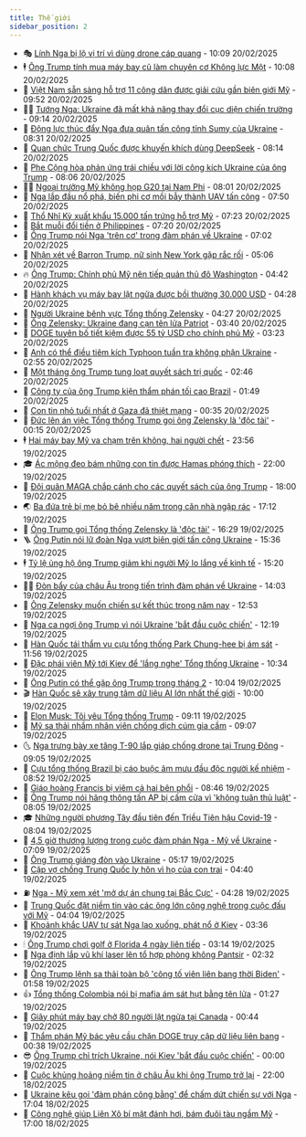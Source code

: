 ```yaml
---
title: Thế giới
sidebar_position: 2
---
```


<!-- vnexpress-the-gioi:START -->
- 🎭 [Lính Nga bị lộ vị trí vì dùng drone cáp quang](https://vnexpress.net/linh-nga-bi-lo-vi-tri-vi-dung-drone-cap-quang-4851973.html) - 10:09 20/02/2025
- 🕴 [Ông Trump tính mua máy bay cũ làm chuyên cơ Không lực Một](https://vnexpress.net/ong-trump-tinh-mua-may-bay-cu-lam-chuyen-co-khong-luc-mot-4851935.html) - 10:08 20/02/2025
- 🤭 [Việt Nam sẵn sàng hỗ trợ 11 công dân được giải cứu gần biên giới Mỹ](https://vnexpress.net/viet-nam-san-sang-ho-tro-11-cong-dan-duoc-giai-cuu-gan-bien-gioi-my-4852025.html) - 09:52 20/02/2025
- 🧑‍💻 [Tướng Nga: Ukraine đã mất khả năng thay đổi cục diện chiến trường](https://vnexpress.net/tuong-nga-ukraine-da-mat-kha-nang-thay-doi-cuc-dien-chien-truong-4851948.html) - 09:14 20/02/2025
- 🦏 [Động lực thúc đẩy Nga đưa quân tấn công tỉnh Sumy của Ukraine](https://vnexpress.net/dong-luc-thuc-day-nga-dua-quan-tan-cong-tinh-sumy-cua-ukraine-4851835.html) - 08:31 20/02/2025
- 🦒 [Quan chức Trung Quốc được khuyến khích dùng DeepSeek](https://vnexpress.net/quan-chuc-trung-quoc-duoc-khuyen-khich-dung-deepseek-4851925.html) - 08:14 20/02/2025
- 🌈 [Phe Cộng hòa phản ứng trái chiều với lời công kích Ukraine của ông Trump](https://vnexpress.net/phe-cong-hoa-phan-ung-trai-chieu-voi-loi-cong-kich-ukraine-cua-ong-trump-4851754.html) - 08:06 20/02/2025
- 🧑‍🏫 [Ngoại trưởng Mỹ không họp G20 tại Nam Phi](https://vnexpress.net/ngoai-truong-my-khong-hop-g20-tai-nam-phi-4851836.html) - 08:01 20/02/2025
- 🐲 [Nga lắp đầu nổ phá, biến phi cơ mồi bẫy thành UAV tấn công](https://vnexpress.net/nga-lap-dau-no-pha-bien-phi-co-moi-bay-thanh-uav-tan-cong-4851469.html) - 07:50 20/02/2025
- 🦒 [Thổ Nhĩ Kỳ xuất khẩu 15.000 tấn trứng hỗ trợ Mỹ](https://vnexpress.net/tho-nhi-ky-xuat-khau-15-000-tan-trung-ho-tro-my-4851889.html) - 07:23 20/02/2025
- 🐻 [Bắt muỗi đổi tiền ở Philippines](https://vnexpress.net/bat-muoi-doi-tien-o-philippines-4851849.html) - 07:20 20/02/2025
- 🚀 [Ông Trump nói Nga &#39;trên cơ&#39; trong đàm phán về Ukraine](https://vnexpress.net/ong-trump-noi-nga-tren-co-trong-dam-phan-ve-ukraine-4851860.html) - 07:02 20/02/2025
- 🥰 [Nhận xét về Barron Trump, nữ sinh New York gặp rắc rối](https://vnexpress.net/nhan-xet-ve-barron-trump-nu-sinh-new-york-gap-rac-roi-4851734.html) - 05:06 20/02/2025
- 🔥 [Ông Trump: Chính phủ Mỹ nên tiếp quản thủ đô Washington](https://vnexpress.net/ong-trump-chinh-phu-my-nen-tiep-quan-thu-do-washington-4851780.html) - 04:42 20/02/2025
- 🥳 [Hành khách vụ máy bay lật ngửa được bồi thường 30.000 USD](https://vnexpress.net/hanh-khach-vu-may-bay-lat-ngua-duoc-boi-thuong-30-000-usd-4851795.html) - 04:28 20/02/2025
- 💼 [Người Ukraine bênh vực Tổng thống Zelensky](https://vnexpress.net/nguoi-ukraine-benh-vuc-tong-thong-zelensky-4851710.html) - 04:27 20/02/2025
- 🤡 [Ông Zelensky: Ukraine đang cạn tên lửa Patriot](https://vnexpress.net/ong-zelensky-ukraine-dang-can-ten-lua-patriot-4851785.html) - 03:40 20/02/2025
- 🌁 [DOGE tuyên bố tiết kiệm được 55 tỷ USD cho chính phủ Mỹ](https://vnexpress.net/doge-tuyen-bo-tiet-kiem-duoc-55-ty-usd-cho-chinh-phu-my-4851728.html) - 03:23 20/02/2025
- 🤩 [Anh có thể điều tiêm kích Typhoon tuần tra không phận Ukraine](https://vnexpress.net/anh-co-the-dieu-tiem-kich-typhoon-tuan-tra-khong-phan-ukraine-4851726.html) - 02:55 20/02/2025
- 🎉 [Một tháng ông Trump tung loạt quyết sách trị quốc](https://vnexpress.net/mot-thang-ong-trump-tung-loat-quyet-sach-tri-quoc-4848898.html) - 02:46 20/02/2025
- 🎉 [Công ty của ông Trump kiện thẩm phán tối cao Brazil](https://vnexpress.net/cong-ty-cua-ong-trump-kien-tham-phan-toi-cao-brazil-4851694.html) - 01:49 20/02/2025
- 🌁 [Con tin nhỏ tuổi nhất ở Gaza đã thiệt mạng](https://vnexpress.net/con-tin-nho-tuoi-nhat-o-gaza-da-thiet-mang-4851691.html) - 00:35 20/02/2025
- 🌊 [Đức lên án việc Tổng thống Trump gọi ông Zelensky là &#39;độc tài&#39;](https://vnexpress.net/duc-len-an-viec-tong-thong-trump-goi-ong-zelensky-la-doc-tai-4851679.html) - 00:15 20/02/2025
- 🕴 [Hai máy bay Mỹ va chạm trên không, hai người chết](https://vnexpress.net/hai-may-bay-my-va-cham-tren-khong-hai-nguoi-chet-4851688.html) - 23:56 19/02/2025
- 🎓 [Ác mộng đeo bám những con tin được Hamas phóng thích](https://vnexpress.net/ac-mong-deo-bam-nhung-con-tin-duoc-hamas-phong-thich-4850859.html) - 22:00 19/02/2025
- 🦩 [Đội quân MAGA chắp cánh cho các quyết sách của ông Trump](https://vnexpress.net/doi-quan-maga-chap-canh-cho-cac-quyet-sach-cua-ong-trump-4850749.html) - 18:00 19/02/2025
- 🌏 [Ba đứa trẻ bị mẹ bỏ bê nhiều năm trong căn nhà ngập rác](https://vnexpress.net/ba-dua-tre-bi-me-bo-be-nhieu-nam-trong-can-nha-ngap-rac-4851653.html) - 17:12 19/02/2025
- 🌋 [Ông Trump gọi Tổng thống Zelensky là &#39;độc tài&#39;](https://vnexpress.net/ong-trump-goi-tong-thong-zelensky-la-doc-tai-4851665.html) - 16:29 19/02/2025
- 🪜 [Ông Putin nói lữ đoàn Nga vượt biên giới tấn công Ukraine](https://vnexpress.net/ong-putin-noi-lu-doan-nga-vuot-bien-gioi-tan-cong-ukraine-4851647.html) - 15:36 19/02/2025
- 🕴 [Tỷ lệ ủng hộ ông Trump giảm khi người Mỹ lo lắng về kinh tế](https://vnexpress.net/ty-le-ung-ho-ong-trump-giam-khi-nguoi-my-lo-lang-ve-kinh-te-4851642.html) - 15:20 19/02/2025
- 🧑‍🏫 [Đòn bẩy của châu Âu trong tiến trình đàm phán về Ukraine](https://vnexpress.net/don-bay-cua-chau-au-trong-tien-trinh-dam-phan-ve-ukraine-4851626.html) - 14:03 19/02/2025
- 🌮 [Ông Zelensky muốn chiến sự kết thúc trong năm nay](https://vnexpress.net/ong-zelensky-muon-chien-su-ket-thuc-trong-nam-nay-4851624.html) - 12:53 19/02/2025
- 🚦 [Nga ca ngợi ông Trump vì nói Ukraine &#39;bắt đầu cuộc chiến&#39;](https://vnexpress.net/nga-ca-ngoi-ong-trump-vi-noi-ukraine-bat-dau-cuoc-chien-4851582.html) - 12:19 19/02/2025
- 💫 [Hàn Quốc tái thẩm vụ cựu tổng thống Park Chung-hee bị ám sát](https://vnexpress.net/han-quoc-tai-tham-vu-cuu-tong-thong-park-chung-hee-bi-am-sat-4851584.html) - 11:56 19/02/2025
- 🤡 [Đặc phái viên Mỹ tới Kiev để &#39;lắng nghe&#39; Tổng thống Ukraine](https://vnexpress.net/dac-phai-vien-my-toi-kiev-de-lang-nghe-tong-thong-ukraine-4851560.html) - 10:34 19/02/2025
- 🦣 [Ông Putin có thể gặp ông Trump trong tháng 2](https://vnexpress.net/ong-putin-co-the-gap-ong-trump-trong-thang-2-4851549.html) - 10:04 19/02/2025
- 🎬 [Hàn Quốc sẽ xây trung tâm dữ liệu AI lớn nhất thế giới](https://vnexpress.net/han-quoc-se-xay-trung-tam-du-lieu-ai-lon-nhat-the-gioi-4851547.html) - 10:00 19/02/2025
- 🎉 [Elon Musk: Tôi yêu Tổng thống Trump](https://vnexpress.net/elon-musk-toi-yeu-tong-thong-trump-4851384.html) - 09:11 19/02/2025
- 🎡 [Mỹ sa thải nhầm nhân viên chống dịch cúm gia cầm](https://vnexpress.net/my-sa-thai-nham-nhan-vien-chong-dich-cum-gia-cam-4851489.html) - 09:07 19/02/2025
- 🌜 [Nga trưng bày xe tăng T-90 lắp giáp chống drone tại Trung Đông](https://vnexpress.net/nga-trung-bay-xe-tang-t-90-lap-giap-chong-drone-tai-trung-dong-4851292.html) - 09:05 19/02/2025
- 🎡 [Cựu tổng thống Brazil bị cáo buộc âm mưu đầu độc người kế nhiệm](https://vnexpress.net/cuu-tong-thong-brazil-bi-cao-buoc-am-muu-dau-doc-nguoi-ke-nhiem-4851464.html) - 08:52 19/02/2025
- 🤗 [Giáo hoàng Francis bị viêm cả hai bên phổi](https://vnexpress.net/giao-hoang-francis-bi-viem-ca-hai-ben-phoi-4851467.html) - 08:46 19/02/2025
- 🦩 [Ông Trump nói hãng thông tấn AP bị cấm cửa vì &#39;không tuân thủ luật&#39;](https://vnexpress.net/ong-trump-noi-hang-thong-tan-ap-bi-cam-cua-vi-khong-tuan-thu-luat-4851386.html) - 08:05 19/02/2025
- 🎓 [Những người phương Tây đầu tiên đến Triều Tiên hậu Covid-19](https://vnexpress.net/nhung-nguoi-phuong-tay-dau-tien-den-trieu-tien-hau-covid-19-4851218.html) - 08:04 19/02/2025
- 🌁 [4,5 giờ thương lượng trong cuộc đàm phán Nga - Mỹ về Ukraine](https://vnexpress.net/4-5-gio-thuong-luong-trong-cuoc-dam-phan-nga-my-ve-ukraine-4851220.html) - 07:09 19/02/2025
- 🤩 [Ông Trump giáng đòn vào Ukraine](https://vnexpress.net/ong-trump-giang-don-vao-ukraine-4851228.html) - 05:17 19/02/2025
- 👹 [Cặp vợ chồng Trung Quốc ly hôn vì họ của con trai](https://vnexpress.net/cap-vo-chong-trung-quoc-ly-hon-vi-ho-cua-con-trai-4851270.html) - 04:40 19/02/2025
- ⛽️ [Nga - Mỹ xem xét &#39;mở dự án chung tại Bắc Cực&#39;](https://vnexpress.net/nga-my-xem-xet-mo-du-an-chung-tai-bac-cuc-4851263.html) - 04:28 19/02/2025
- 🚀 [Trung Quốc đặt niềm tin vào các ông lớn công nghệ trong cuộc đấu với Mỹ](https://vnexpress.net/trung-quoc-dat-niem-tin-vao-cac-ong-lon-cong-nghe-trong-cuoc-dau-voi-my-4850905.html) - 04:04 19/02/2025
- 🎡 [Khoảnh khắc UAV tự sát Nga lao xuống, phát nổ ở Kiev](https://vnexpress.net/khoanh-khac-uav-tu-sat-nga-lao-xuong-phat-no-o-kiev-4851229.html) - 03:36 19/02/2025
- 🕯 [Ông Trump chơi golf ở Florida 4 ngày liên tiếp](https://vnexpress.net/ong-trump-choi-golf-o-florida-4-ngay-lien-tiep-4851252.html) - 03:14 19/02/2025
- 🐻 [Nga định lắp vũ khí laser lên tổ hợp phòng không Pantsir](https://vnexpress.net/nga-dinh-lap-vu-khi-laser-len-to-hop-phong-khong-pantsir-4851063.html) - 02:32 19/02/2025
- 🚦 [Ông Trump lệnh sa thải toàn bộ &#39;công tố viên liên bang thời Biden&#39;](https://vnexpress.net/ong-trump-lenh-sa-thai-toan-bo-cong-to-vien-lien-bang-thoi-biden-4851204.html) - 01:58 19/02/2025
- 👍 [Tổng thống Colombia nói bị mafia ám sát hụt bằng tên lửa](https://vnexpress.net/tong-thong-colombia-noi-bi-mafia-am-sat-hut-bang-ten-lua-4851192.html) - 01:27 19/02/2025
- 🚀 [Giây phút máy bay chở 80 người lật ngửa tại Canada](https://vnexpress.net/giay-phut-may-bay-cho-80-nguoi-lat-ngua-tai-canada-4851198.html) - 00:44 19/02/2025
- 🌮 [Thẩm phán Mỹ bác yêu cầu chặn DOGE truy cập dữ liệu liên bang](https://vnexpress.net/tham-phan-my-bac-yeu-cau-chan-doge-truy-cap-du-lieu-lien-bang-4851188.html) - 00:38 19/02/2025
- 😎 [Ông Trump chỉ trích Ukraine, nói Kiev &#39;bắt đầu cuộc chiến&#39;](https://vnexpress.net/ong-trump-chi-trich-ukraine-noi-kiev-bat-dau-cuoc-chien-4851191.html) - 00:00 19/02/2025
- 🐲 [Cuộc khủng hoảng niềm tin ở châu Âu khi ông Trump trở lại](https://vnexpress.net/cuoc-khung-hoang-niem-tin-o-chau-au-khi-ong-trump-tro-lai-4850351.html) - 22:00 18/02/2025
- 💫 [Ukraine kêu gọi &#39;đàm phán công bằng&#39; để chấm dứt chiến sự với Nga](https://vnexpress.net/ukraine-keu-goi-dam-phan-cong-bang-de-cham-dut-chien-su-voi-nga-4851171.html) - 17:04 18/02/2025
- 👀 [Công nghệ giúp Liên Xô bí mật đánh hơi, bám đuôi tàu ngầm Mỹ](https://vnexpress.net/cong-nghe-giup-lien-xo-bi-mat-danh-hoi-bam-duoi-tau-ngam-my-4850430.html) - 17:00 18/02/2025<!-- vnexpress-the-gioi:END -->